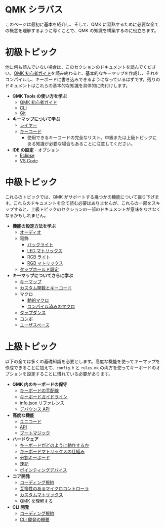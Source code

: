 # QMK シラバス

<!---
  original document: 0.9.51:docs/syllabus.md
  git diff 0.9.51 HEAD -- docs/syllabus.md | cat
-->

このページは最初に基本を紹介し、そして、QMK に習熟するために必要な全ての概念を理解するように導くことで、QMK の知識を構築するのに役立ちます。

# 初級トピック

他に何も読んでいない場合は、このセクションのドキュメントを読んでください。[QMK 初心者ガイド](ja/tutorial.md)を読み終わると、基本的なキーマップを作成し、それをコンパイルし、キーボードに書き込みできるようになっているはずです。残りのドキュメントはこれらの基本的な知識を具体的に肉付けします。

* **QMK Tools の使い方を学ぶ**
   * [QMK 初心者ガイド](ja/tutorial.md)
   * [CLI](ja/cli.md)
   * [Git](ja/tutorial_git_best_practices.md)
* **キーマップについて学ぶ**
   * [レイヤー](ja/feature_layers.md)
   * [キーコード](ja/keycodes.md)
      * 使用できるキーコードの完全なリスト。中級または上級トピックにある知識が必要な場合もあることに注意してください。
* **IDE の設定** - オプション
   * [Eclipse](ja/other_eclipse.md)
   * [VS Code](ja/other_vscode.md)

# 中級トピック

これらのトピックでは、QMK がサポートする幾つかの機能について掘り下げます。これらのドキュメントを全て読む必要はありませんが、これらの一部をスキップすると、上級トピックのセクションの一部のドキュメントが意味をなさなくなるかもしれません。

* **機能の設定方法を学ぶ**
   <!-- * Configuration Overview  FIXME(skullydazed/anyone): write this document -->
   * [オーディオ](ja/feature_audio.md)
   * 電飾
      * [バックライト](ja/feature_backlight.md)
      * [LED マトリックス](ja/feature_led_matrix.md)
      * [RGB ライト](ja/feature_rgblight.md)
      * [RGB マトリックス](ja/feature_rgb_matrix.md)
   * [タップホールド設定](ja/tap_hold.md)
* **キーマップについてさらに学ぶ**
   * [キーマップ](ja/keymap.md)
   * [カスタム関数とキーコード](ja/custom_quantum_functions.md)
   * マクロ
      * [動的マクロ](ja/feature_dynamic_macros.md)
      * [コンパイル済みのマクロ](ja/feature_macros.md)
   * [タップダンス](ja/feature_tap_dance.md)
   * [コンボ](ja/feature_combo.md)
   * [ユーザスペース](ja/feature_userspace.md)

# 上級トピック

以下の全ては多くの基礎知識を必要とします。高度な機能を使ってキーマップを作成できることに加えて、`config.h` と `rules.mk` の両方を使ってキーボードのオプションを設定することに慣れている必要があります。

* **QMK 内のキーボードの保守**
   * [キーボードの手配線](ja/hand_wire.md)
   * [キーボードガイドライン](ja/hardware_keyboard_guidelines.md)
   * [info.json リファレンス](ja/reference_info_json.md)
   * [デバウンス API](ja/feature_debounce_type.md)
* **高度な機能**
   * [ユニコード](ja/feature_unicode.md)
   * [API](ja/api_overview.md)
   * [ブートマジック](ja/feature_bootmagic.md)
* **ハードウェア**
   * [キーボードがどのように動作するか](ja/how_keyboards_work.md)
   * [キーボードマトリックスの仕組み](ja/how_a_matrix_works.md)
   * [分割キーボード](ja/feature_split_keyboard.md)
   * [速記](ja/feature_stenography.md)
   * [ポインティングデバイス](ja/feature_pointing_device.md)
* **コア開発**
   * [コーディング規約](ja/coding_conventions_c.md)
   * [互換性のあるマイクロコントローラ](ja/compatible_microcontrollers.md)
   * [カスタムマトリックス](ja/custom_matrix.md)
   * [QMK を理解する](ja/understanding_qmk.md)
* **CLI 開発**
   * [コーディング規約](ja/coding_conventions_python.md)
   * [CLI 開発の概要](ja/cli_development.md)
